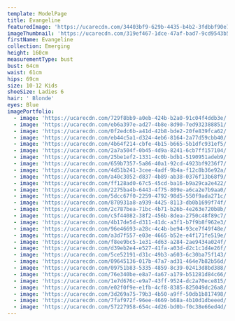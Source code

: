 ```yaml
---
template: ModelPage
title: Evangeline
featuredImage: 'https://ucarecdn.com/34403bf9-629b-4435-b4b2-3fdbbf90e7a6/'
imageThumbnail: 'https://ucarecdn.com/319ef467-1dce-47af-bad7-9cd9543b5c37/'
firstName: Evangeline
collection: Emerging
height: 160cm
measurementType: bust
bust: 64cm
waist: 61cm
hips: 69cm
size: 10-12 Kids
shoeSize: Ladies 6
hair: ' Blonde'
eyes: Blue
imagePortfolio:
  - image: 'https://ucarecdn.com/729f8bb9-a0eb-424b-b2a0-91c04f4ddb3e/'
  - image: 'https://ucarecdn.com/eb6a397e-ad27-4b8e-8d90-7ed932388851/'
  - image: 'https://ucarecdn.com/0f2edc6b-a41d-42b8-bde2-20fe839fca62/'
  - image: 'https://ucarecdn.com/eb44c5a1-d324-4eb6-8164-2a77d59cbb40/'
  - image: 'https://ucarecdn.com/4b64f214-cbfe-4b15-b665-5b1dfc931ef5/'
  - image: 'https://ucarecdn.com/2a7a504f-0b45-4d9a-8241-6cb7ff157104/'
  - image: 'https://ucarecdn.com/25be1ef2-1331-4c0b-bdb1-5190951adeb9/'
  - image: 'https://ucarecdn.com/659b7357-5a86-40a1-92cd-4923bf9236f7/'
  - image: 'https://ucarecdn.com/4d51b241-3cee-4adf-9b4a-f12c8b36e92a/'
  - image: 'https://ucarecdn.com/a40c3052-d837-4b89-ab38-0376f13b68f9/'
  - image: 'https://ucarecdn.com/ff128ad0-67c5-45cd-ba16-b9a29ca2e422/'
  - image: 'https://ucarecdn.com/2275ba4b-6443-4f75-809e-a6ca2e7b9aa0/'
  - image: 'https://ucarecdn.com/5dcc67f0-2259-4792-98d5-550f9ada271c/'
  - image: 'https://ucarecdn.com/870931a8-a939-4425-8113-db0b1699f74f/'
  - image: 'https://ucarecdn.com/2c787bea-71bc-4b71-b26b-4e263e720b8b/'
  - image: 'https://ucarecdn.com/c5f44082-38f2-456b-8dea-2750c48f89c7/'
  - image: 'https://ucarecdn.com/4b17de5d-d311-41dc-a3f1-b7f9b8f962e3/'
  - image: 'https://ucarecdn.com/96e46693-a28c-4c4b-be94-93ce7f49f48e/'
  - image: 'https://ucarecdn.com/a3d7f557-e03e-4665-b52e-e4f171fe519e/'
  - image: 'https://ucarecdn.com/f8ee9bc5-1e31-4d63-a284-2ae9434a024f/'
  - image: 'https://ucarecdn.com/d39eb2e4-e527-41fa-a03d-d2c1c1d4e26f/'
  - image: 'https://ucarecdn.com/5ce52191-d31c-49b3-a603-6c30ba75f143/'
  - image: 'https://ucarecdn.com/09645136-017b-47a7-ad31-464e7b82b56d/'
  - image: 'https://ucarecdn.com/09751b83-5335-4859-8c39-02413d8bd388/'
  - image: 'https://ucarecdn.com/76e340be-e8a7-4a67-a179-b51281d84c66/'
  - image: 'https://ucarecdn.com/1e7d676c-e9a7-43ff-9524-dc2a70ece815/'
  - image: 'https://ucarecdn.com/e02f0f9e-e1fb-4cf8-8385-825049dc26a8/'
  - image: 'https://ucarecdn.com/3d269a75-79b3-4b50-a9ff-50db1b817498/'
  - image: 'https://ucarecdn.com/7faf972f-96ee-4669-b68a-4b10d1dbeeed/'
  - image: 'https://ucarecdn.com/57227958-654c-4d26-bd0b-f0c38e66ed4d/'
---
```


